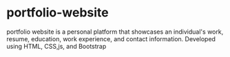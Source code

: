# portfolio-website
portfolio website is a personal platform that showcases an individual's work, resume, education, work experience, and contact information. Developed using HTML, CSS,js, and Bootstrap
